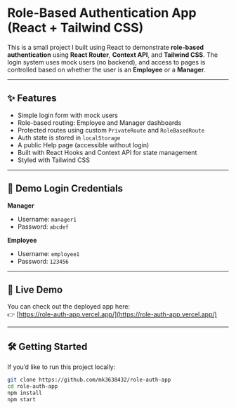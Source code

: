 # Role-Based Authentication App (React + Tailwind CSS)

This is a small project I built using React to demonstrate **role-based authentication** using **React Router**, **Context API**, and **Tailwind CSS**. The login system uses mock users (no backend), and access to pages is controlled based on whether the user is an **Employee** or a **Manager**.

---

## ✨ Features

- Simple login form with mock users
- Role-based routing: Employee and Manager dashboards
- Protected routes using custom `PrivateRoute` and `RoleBasedRoute`
- Auth state is stored in `localStorage`
- A public Help page (accessible without login)
- Built with React Hooks and Context API for state management
- Styled with Tailwind CSS

---

## 🔐 Demo Login Credentials

**Manager**
- Username: `manager1`
- Password: `abcdef`

**Employee**
- Username: `employee1`
- Password: `123456`

---

## 🚀 Live Demo

You can check out the deployed app here:  
👉 [https://role-auth-app.vercel.app/](https://role-auth-app.vercel.app/)

---

## 🛠️ Getting Started

If you’d like to run this project locally:

```bash
git clone https://github.com/mk3638432/role-auth-app
cd role-auth-app
npm install
npm start
